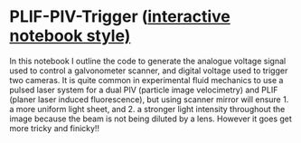 # PLIF-PIV-Trigger ([interactive notebook style)](https://github.com/ytanimoto/PLIF-PIV-Trigger/blob/f841a183cebb688fffc2edb1b9794d0a5b780401/Combined_PLIF_PIV_Notes.ipynb)

In this notebook I outline the code to generate the analogue voltage signal used to control a galvonometer scanner, and digital voltage used to trigger two cameras. It is quite common in experimental fluid mechanics to use a pulsed laser system for a dual PIV (particle image velocimetry) and PLIF (planer laser induced fluorescence), but using scanner mirror will ensure 1. a more uniform light sheet, and 2. a stronger light intensity throughout the image because the beam is not being diluted by a lens. However it goes get more tricky and finicky!!
